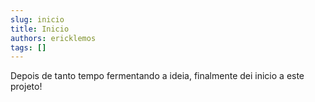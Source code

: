 ```yaml
---
slug: inicio
title: Inicio
authors: ericklemos
tags: []
---
```


Depois de tanto tempo fermentando a ideia, finalmente dei inicio a este projeto!